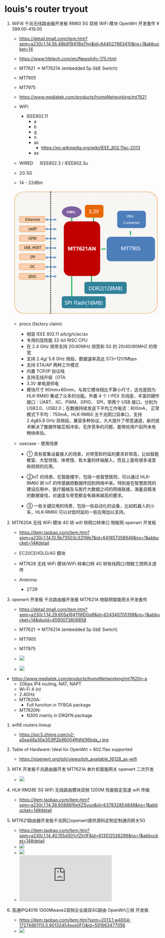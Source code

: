 # louis's router tryout

1. WiFi6 千兆无线路由器开发板 RM60 5G 双频 WiFi 模块 OpenWrt 开发套件
   ¥ 399.00-419.00

   - https://detail.tmall.com/item.htm?spm=a230r.1.14.56.48b819419isThn&id=644027863410&ns=1&abbucket=14
   - https://www.hlktech.com/en/NewsInfo-175.html

   - MT7621 -> MT7621A (embedded 5p GbE Switch)
   - MT7905
   - MT7975

   - https://www.mediatek.com/products/homeNetworking/mt7621

   - WIFI
     - IEEE802.11
       - a
       - b
       - g
       - n
       - ac
         - https://en.wikipedia.org/wiki/IEEE_802.11ac-2013
       - ax
   - WIRED 　 IEEE802.3 / IEEE802.3u

   - 2G 5G
   - 14 - 22dBm

   ![](e369ac36e9a54d49a65989b75ac19356.jpeg)

   - procs (factory claim):

     - 相容 IEEE 802.11 a/b/g/n/ac/ax
     - 专用的高性能 32-bit RISC CPU
     - 在 2.4 GHz 频带支持 20/40MHz 频宽和 5G 的 20/40/80MHZ 的带宽
     - 支持 2.4g/ 5.8 GHz 频段，数据速率高达 573+1201Mbps
     - 支持 STA/AP 两种工作模式
     - 内置 TCP/IP 协议栈
     - 支持无线升级（OTA
     - 3.3V 单电源供电
     - 模块尺寸 90mm×60mm，与其它模块相比不算小尺寸，这也是因为 HLK-RM60 集成了众多的功能。外置 4 个 I-PEX 天线座，丰富的硬件接口：UART、IIC、PWM、GPIO、 SPI，带两个 USB 接口，分别为 USB3.0、USB2.0；在数据持续发送下平均工作电流：800mA， 正常模式下平均：750mA。HLK-RM60 五千兆网口双串口，支持 2.4g&5.8 GHz 双频段，兼容多种协议，大大提升了带宽通道，新的技术解决了数据传输互相冲突，无序竞争的问题，能带给用户前所未有畅快体验。

   - usecase - 使用场景

     - ① 具有密集设备接入的场景，对带宽和时延的要求非常高，比如智能教室、大型场馆、体育馆、有大量的终端接入，而且上面有很多语音和视频的应用。

     - ②loT 的场景，在智能楼宇，包括一些智慧医院，可以通过 HLK-RM60 把 loT 的传感器把数据传回到网络中来。特别是在智慧医院的建设应用中，医疗器械及与医疗大数据之间的网络联接，海量且精准的数据查找，对速度与带宽都会有越来越高的要求。

     - ③ 一些关键应用的场景，包括一些自动化的设备，比如机器人的小车，HLK-RM60 可以对低时延的一些应用加以支持。

1. MT7620A 无线 WiFi 模块 4G 转 wifi 转网口转串口 物联网 openwrt 开发板

   - https://item.taobao.com/item.htm?spm=a230r.1.14.10.5b73503c331We7&id=641857358949&ns=1&abbucket=14#detail
   - EC20CEHDLG/4G 模块
   - MT7628 无线 WiFi 模块/WiFi 转串口转 4G 转有线网口/物联工控网关透传

   - Antenna:
     - 2T2R

1. openwrt 开发板 千兆路由器开发板 MT7621A 物联网智能网关开发套件

   - https://detail.tmall.com/item.htm?spm=a230r.1.14.29.605a19411WD0q8&id=624340705198&ns=1&abbucket=14&skuId=4590073606858

   - MT7621 -> MT7621A (embedded 5p GbE Switch)
   - MT7905
   - MT7975

   - ![](https://img.alicdn.com/imgextra/i4/2201505264724/O1CN01BzjNbb1kldbnR9SWd_!!2201505264724.jpg)
   - ![](https://img.alicdn.com/imgextra/i1/2201505264724/O1CN01OTuF3D1kldbksvA1F_!!2201505264724.jpg)

- https://www.mediatek.com/products/homeNetworking/mt7620n-a
  - 2Gbps IP4 routing, NAT, NAPT
  - Wi-Fi 4 (n)
  - 2.4GHz
  - MT7620A:
    - Full function in TFBGA package
  - MT7620N:
    - N300 mainly in DRQFN package

1. wifi6 routers lineup

   - https://pic3.zhimg.com/v2-a5ea48a30e353ff2b96004ffdfd36bda_r.jpg

1. Table of Hardware: Ideal for OpenWrt + 802.11ax supported

   - https://openwrt.org/toh/views/toh_available_16128_ax-wifi

1. MTK 开发板千兆路由器开发 MT7621A 单片机智能网关 openwrt 二次开发

   - ![](https://img.alicdn.com/imgextra/i4/2209270142194/O1CN01HKyAQP1S4tbcYeW6Y_!!2209270142194.jpg)

1. HLK-RM28E 5G WiFi 无线路由模块双频 1200M 性能稳定高速 wifi 传输
   - https://item.taobao.com/item.htm?spm=a230r.1.14.38.60886f6eXZSvuo&id=637832854848&ns=1&abbucket=14#detail


1. MT7621路由器开发板千兆网口openwrt提供源码定制定制通讯网关5G
   - https://item.taobao.com/item.htm?spm=a230r.1.14.40.155d301cfZln1F&id=613512526296&ns=1&abbucket=14#detail
   - ![](https://img.alicdn.com/imgextra/i1/745555067/O1CN01I0u53G1nIjWehHbji_!!745555067.jpg)
   - ![](https://img.alicdn.com/imgextra/i4/745555067/O1CN012HrM6P1nIjWjqh8v1_!!745555067.jpg)
   - ![](https://item.taobao.com/item.htm?spm=a1z10.3-c-s.w4002-23842801713.29.7e3be215mWZunR&id=615260832276)


1. 高通IPQ4019 1300Mwave2双频企业级双4G路由 OpenWrt三频 开发板
   - https://item.taobao.com/item.htm?spm=2013.1.w4004-17274861113.5.90132454sus0FO&id=591663477056
   - ![](https://img.alicdn.com/imgextra/i4/2978608605/O1CN01LzLa3W2DR8hg8uC9T_!!2978608605.jpg)

